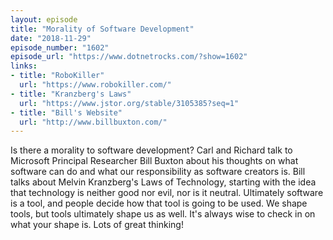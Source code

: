 ```yaml
---
layout: episode
title: "Morality of Software Development"
date: "2018-11-29"
episode_number: "1602"
episode_url: "https://www.dotnetrocks.com/?show=1602"
links:
- title: "RoboKiller"
  url: "https://www.robokiller.com/"
- title: "Kranzberg's Laws"
  url: "https://www.jstor.org/stable/3105385?seq=1"
- title: "Bill's Website"
  url: "http://www.billbuxton.com/"
---
```


Is there a morality to software development? Carl and Richard talk to Microsoft Principal Researcher Bill Buxton about his thoughts on what software can do and what our responsibility as software creators is. Bill talks about Melvin Kranzberg's Laws of Technology, starting with the idea that technology is neither good nor evil, nor is it neutral. Ultimately software is a tool, and people decide how that tool is going to be used. We shape tools, but tools ultimately shape us as well. It's always wise to check in on what your shape is. Lots of great thinking!
